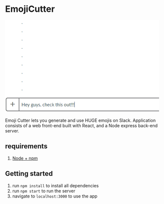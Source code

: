 # EmojiCutter

![Alt Text](./src/res/intro.gif)

Emoji Cutter lets you generate and use HUGE emojis on Slack. Application consists of a web front-end built with React, and a Node express back-end server.

## requirements

1. [Node + npm](https://nodejs.org/en/)

## Getting started

1. run `npm install` to install all dependencies
2. run `npm start` to run the server
3. navigate to `localhost:3000` to use the app
